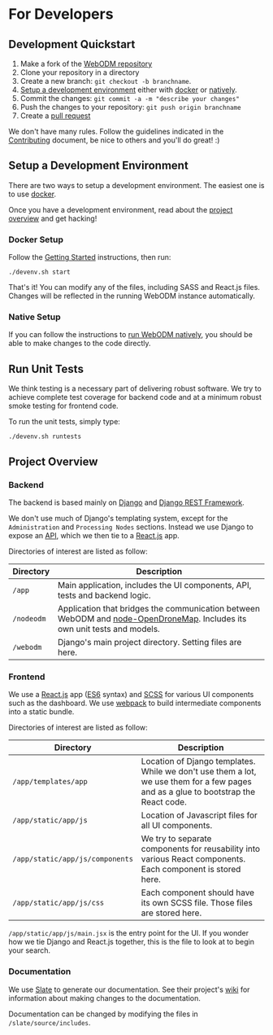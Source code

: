 # For Developers

## Development Quickstart

1. Make a fork of the [WebODM repository](https://github.com/OpenDroneMap/WebODM/)
2. Clone your repository in a directory
3. Create a new branch: `git checkout -b branchname`.
4. [Setup a development environment](#setup-a-development-environment) either with [docker](#docker-setup) or [natively](#native-setup).
5. Commit the changes: `git commit -a -m "describe your changes"`
6. Push the changes to your repository: `git push origin branchname`
7. Create a [pull request](https://github.com/OpenDroneMap/WebODM/compare) 

We don't have many rules. Follow the guidelines indicated in the [Contributing](https://github.com/OpenDroneMap/WebODM/blob/master/CONTRIBUTING.md) document, be nice to others and you'll do great! :)

## Setup a Development Environment

There are two ways to setup a development environment. The easiest one is to use [docker](#docker-setup).

Once you have a development environment, read about the [project overview](#project-overview) and get hacking!

### Docker Setup

Follow the [Getting Started](https://github.com/OpenDroneMap/WebODM#getting-started) instructions, then run:

`./devenv.sh start`

That's it! You can modify any of the files, including SASS and React.js files. Changes will be reflected in the running WebODM instance automatically. 

### Native Setup

If you can follow the instructions to [run WebODM natively](https://github.com/OpenDroneMap/WebODM#run-it-natively), you should be able to make changes to the code directly.

## Run Unit Tests

We think testing is a necessary part of delivering robust software. We try to achieve complete test coverage for backend code and at a minimum robust smoke testing for frontend code.

To run the unit tests, simply type:

`./devenv.sh runtests`

## Project Overview

### Backend

The backend is based mainly on [Django](https://www.djangoproject.com/) and [Django REST Framework](http://www.django-rest-framework.org/).

We don't use much of Django's templating system, except for the `Administration` and `Processing Nodes` sections. Instead we use Django to expose an [API](#reference), which we then tie to a [React.js](https://facebook.github.io/react/) app.

Directories of interest are listed as follow:

Directory | Description
--------- | -----------
`/app`	  | Main application, includes the UI components, API, tests and backend logic.
`/nodeodm`| Application that bridges the communication between WebODM and [node-OpenDroneMap](https://github.com/OpenDroneMap/node-OpenDroneMap). Includes its own unit tests and models.
`/webodm` | Django's main project directory. Setting files are here.

### Frontend

We use a [React.js](https://facebook.github.io/react/) app ([ES6](https://leanpub.com/understandinges6/read/) syntax) and [SCSS](http://sass-lang.com/) for various UI components such as the dashboard. We use [webpack](https://webpack.github.io/) to build intermediate components into a static bundle.

Directories of interest are listed as follow:

Directory | Description
--------- | -----------
`/app/templates/app` | Location of Django templates. While we don't use them a lot, we use them for a few pages and as a glue to bootstrap the React code.
`/app/static/app/js` | Location of Javascript files for all UI components.
`/app/static/app/js/components` | We try to separate components for reusability into various React components. Each component is stored here.
`/app/static/app/js/css` | Each component should have its own SCSS file. Those files are stored here.

`/app/static/app/js/main.jsx` is the entry point for the UI. If you wonder how we tie Django and React.js together, this is the file to look at to begin your search.

### Documentation

We use [Slate](https://github.com/lord/slate) to generate our documentation. See their project's [wiki](https://github.com/lord/slate/wiki) for information about making changes to the documentation.

Documentation can be changed by modifying the files in `/slate/source/includes`.
